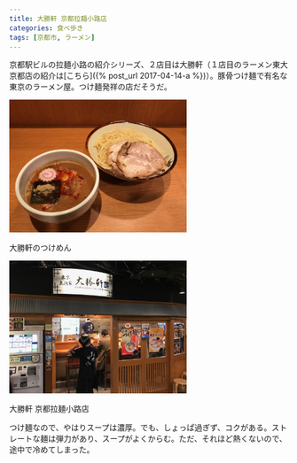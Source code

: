 ```yaml
---
title: 大勝軒 京都拉麺小路店
categories: 食べ歩き
tags: [京都市, ラーメン]
---
```


京都駅ビルの拉麺小路の紹介シリーズ、２店目は大勝軒（１店目のラーメン東大 京都店の紹介は[こちら]({% post_url 2017-04-14-a %})）。豚骨つけ麺で有名な東京のラーメン屋。つけ麺発祥の店だそうだ。

<div class="post-img">
<a href="/assets/images/20170415a/IMG_0598.jpg">
<img src="/assets/images/20170415a/IMG_0598.jpg" width="320px">
</a>
<p>大勝軒のつけめん</p>
</div>

<div class="post-img">
<a href="/assets/images/20170415a/IMG_0601.jpg">
<img src="/assets/images/20170415a/IMG_0601.jpg" width="320px">
</a>
<p>大勝軒 京都拉麺小路店</p>
</div>


つけ麺なので、やはりスープは濃厚。でも、しょっぱ過ぎず、コクがある。ストレートな麺は弾力があり、スープがよくからむ。ただ、それほど熱くないので、途中で冷めてしまった。
